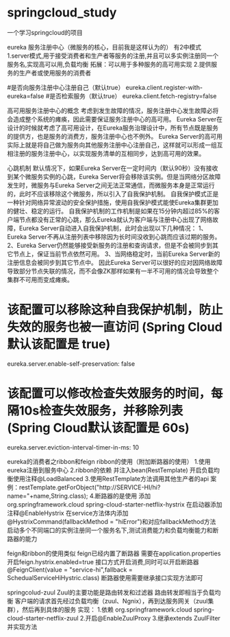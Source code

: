 # springcloud_study
一个学习springcloud的项目

eureka 服务注册中心（微服务的核心，目前我是这样认为的）
有2中模式 1.server模式,用于接受消费者和生产者等服务的注册,并且可以多实例注册同一个服务名,实现高可以用,负载均衡
拓展：可以用于多种服务的高可用实现
2.提供服务的生产者或使用服务的消费者 

#是否向服务注册中心注册自己（默认true） 
eureka.client.register-with-eureka=false
#是否检索服务（默认true）
eureka.client.fetch-registry=false

高可用服务注册中心的概念
考虑到发生故障的情况，服务注册中心发生故障必将会造成整个系统的瘫痪，因此需要保证服务注册中心的高可用。
Eureka Server在设计的时候就考虑了高可用设计，在Eureka服务治理设计中，所有节点既是服务的提供方，也是服务的消费方，服务注册中心也不例外。
Eureka Server的高可用实际上就是将自己做为服务向其他服务注册中心注册自己，这样就可以形成一组互相注册的服务注册中心，以实现服务清单的互相同步，达到高可用的效果。

心跳机制
默认情况下，如果Eureka Server在一定时间内（默认90秒）没有接收到某个微服务实例的心跳，Eureka Server将会移除该实例。但是当网络分区故障发生时，微服务与Eureka Server之间无法正常通信，而微服务本身是正常运行的，此时不应该移除这个微服务，所以引入了自我保护机制。
自我保护模式正是一种针对网络异常波动的安全保护措施，使用自我保护模式能使Eureka集群更加的健壮、稳定的运行。
自我保护机制的工作机制是如果在15分钟内超过85%的客户端节点都没有正常的心跳，那么Eureka就认为客户端与注册中心出现了网络故障，Eureka Server自动进入自我保护机制，此时会出现以下几种情况：
1、Eureka Server不再从注册列表中移除因为长时间没收到心跳而应该过期的服务。
2、Eureka Server仍然能够接受新服务的注册和查询请求，但是不会被同步到其它节点上，保证当前节点依然可用。
3、当网络稳定时，当前Eureka Server新的注册信息会被同步到其它节点中。
因此Eureka Server可以很好的应对因网络故障导致部分节点失联的情况，而不会像ZK那样如果有一半不可用的情况会导致整个集群不可用而变成瘫痪。
# 该配置可以移除这种自我保护机制，防止失效的服务也被一直访问 (Spring Cloud默认该配置是 true)
eureka.server.enable-self-preservation: false

# 该配置可以修改检查失效服务的时间，每隔10s检查失效服务，并移除列表 (Spring Cloud默认该配置是 60s)
eureka.server.eviction-interval-timer-in-ms: 10



eureka的消费者之ribbon和feign
ribbon的使用（附加断路器的使用）
1.使用eureka注册到服务中心
2.ribbon的依赖 并注入bean(RestTemplate) 开启负载均衡使用注释@LoadBalanced
3.使用RestTemplate方法调用其他生产者的api 案例：restTemplate.getForObject("http://SERVICE-HI/hi?name="+name,String.class);
4.断路器的是使用 添加
  <dependency>
            <groupId>org.springframework.cloud</groupId>
            <artifactId>spring-cloud-starter-netflix-hystrix</artifactId>
  </dependency>
在启动器添加注释@EnableHystrix 在service方法体内添加@HystrixCommand(fallbackMethod = "hiError")和对应fallbackMethod方法
启动多个不同端口的实例注册同一个服务名下,测试消费能力和负载均衡能力和断路器的能力

feign和ribbon的使用类似
feign已经内置了断路器 需要在application.properties开启feign.hystrix.enabled=true 
接口方式开启消费,同时可以开启断路器
@FeignClient(value = "service-hi",fallback = SchedualServiceHiHystric.class)
断路器使用需要继承接口实现方法即可

springcolud-zuul
Zuul的主要功能是路由转发和过滤器
路由转发即相当于负载均衡
客户端的请求首先经过负载均衡（zuul、Ngnix），再到达服务网关（zuul集群），然后再到具体的服务
实现：
1.依赖<dependency>
            <groupId>org.springframework.cloud</groupId>
            <artifactId>spring-cloud-starter-netflix-zuul</artifactId>
        </dependency>
2.开启@EnableZuulProxy
3.继承extends ZuulFilter并实现方法







